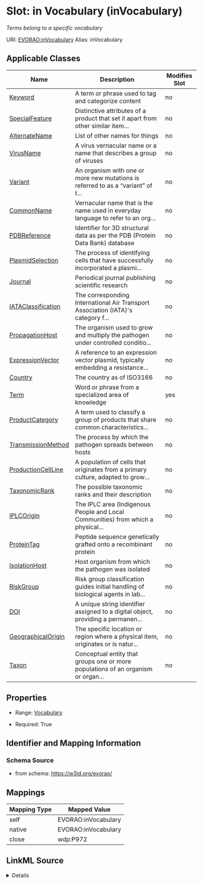 

# Slot: in Vocabulary (inVocabulary) 


_Terms belong to a specific vocabulary_





URI: [EVORAO:inVocabulary](https://w3id.org/evorao/inVocabulary)
Alias: inVocabulary

<!-- no inheritance hierarchy -->





## Applicable Classes

| Name | Description | Modifies Slot |
| --- | --- | --- |
| [Keyword](Keyword.md) | A term or phrase used to tag and categorize content |  no  |
| [SpecialFeature](SpecialFeature.md) | Distinctive attributes of a product that set it apart from other similar item... |  no  |
| [AlternateName](AlternateName.md) | List of other names for things |  no  |
| [VirusName](VirusName.md) | A virus vernacular name or a name that describes a group of viruses |  no  |
| [Variant](Variant.md) | An organism with one or more new mutations is referred to as a “variant” of t... |  no  |
| [CommonName](CommonName.md) | Vernacular name that is the name used in everyday language to refer to an org... |  no  |
| [PDBReference](PDBReference.md) | Identifier for 3D structural data as per the PDB (Protein Data Bank) database |  no  |
| [PlasmidSelection](PlasmidSelection.md) | The process of identifying cells that have successfully incorporated a plasmi... |  no  |
| [Journal](Journal.md) | Periodical journal publishing scientific research |  no  |
| [IATAClassification](IATAClassification.md) | The corresponding International Air Transport Association (IATA)'s category f... |  no  |
| [PropagationHost](PropagationHost.md) | The organism used to grow and multiply the pathogen under controlled conditio... |  no  |
| [ExpressionVector](ExpressionVector.md) | A reference to an expression vector plasmid, typically embedding a resistance... |  no  |
| [Country](Country.md) | The country as of ISO3166 |  no  |
| [Term](Term.md) | Word or phrase from a specialized area of knowledge |  yes  |
| [ProductCategory](ProductCategory.md) | A term used to classify a group of products that share common characteristics... |  no  |
| [TransmissionMethod](TransmissionMethod.md) | The process by which the pathogen spreads between hosts |  no  |
| [ProductionCellLine](ProductionCellLine.md) | A population of cells that originates from a primary culture, adapted to grow... |  no  |
| [TaxonomicRank](TaxonomicRank.md) | The possible taxonomic ranks and their description |  no  |
| [IPLCOrigin](IPLCOrigin.md) | The IPLC area (Indigenous People and Local Communities) from which a physical... |  no  |
| [ProteinTag](ProteinTag.md) | Peptide sequence genetically grafted onto a recombinant protein |  no  |
| [IsolationHost](IsolationHost.md) | Host organism from which the pathogen was isolated |  no  |
| [RiskGroup](RiskGroup.md) | Risk group classification guides initial handling of biological agents in lab... |  no  |
| [DOI](DOI.md) | A unique string identifier assigned to a digital object, providing a permanen... |  no  |
| [GeographicalOrigin](GeographicalOrigin.md) | The specific location or region where a physical item, originates or is natur... |  no  |
| [Taxon](Taxon.md) | Conceptual entity that groups one or more populations of an organism or organ... |  no  |







## Properties

* Range: [Vocabulary](Vocabulary.md)

* Required: True





## Identifier and Mapping Information







### Schema Source


* from schema: https://w3id.org/evorao/




## Mappings

| Mapping Type | Mapped Value |
| ---  | ---  |
| self | EVORAO:inVocabulary |
| native | EVORAO:inVocabulary |
| close | wdp:P972 |




## LinkML Source

<details>
```yaml
name: inVocabulary
description: Terms belong to a specific vocabulary
title: in Vocabulary
from_schema: https://w3id.org/evorao/
close_mappings:
- wdp:P972
rank: 1000
alias: inVocabulary
domain_of:
- Term
range: Vocabulary
required: true
multivalued: false

```
</details>